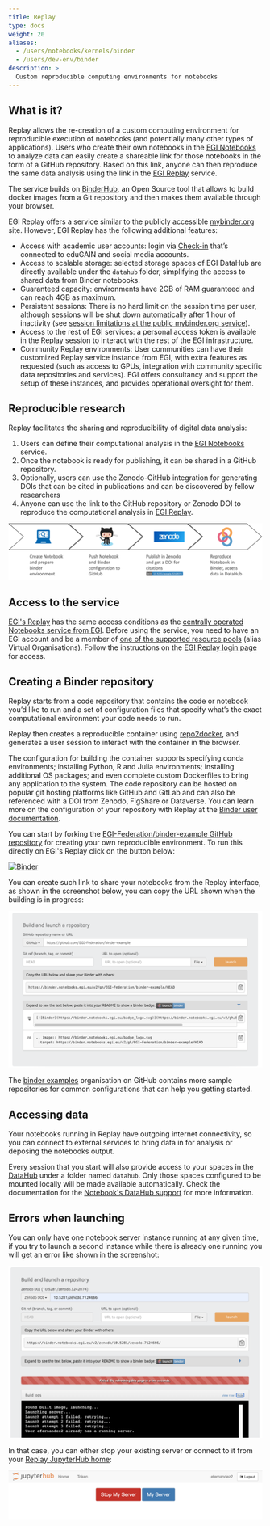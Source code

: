 ```yaml
---
title: Replay
type: docs
weight: 20
aliases:
  - /users/notebooks/kernels/binder
  - /users/dev-env/binder
description: >
  Custom reproducible computing environments for notebooks
---
```


## What is it?

Replay allows the re-creation of a custom computing environment for reproducible
execution of notebooks (and potentially many other types of applications). Users
who create their own notebooks in the [EGI Notebooks](../notebooks/) to analyze
data can easily create a shareable link for those notebooks in the form of a
GitHub repository. Based on this link, anyone can then reproduce the same data
analysis using the link in the [EGI Replay](https://replay.notebooks.egi.eu)
service.

The service builds on [BinderHub](https://github.com/jupyterhub/binderhub), an
Open Source tool that allows to build docker images from a Git repository and
then makes them available through your browser.

EGI Replay offers a service similar to the publicly accessible
[mybinder.org](https://mybinder.org) site. However, EGI Replay has the following
additional features:

- Access with academic user accounts: login via [Check-in](../../aai/check-in)
  that’s connected to eduGAIN and social media accounts.
- Access to scalable storage: selected storage spaces of EGI DataHub are
  directly available under the `datahub` folder, simplifying the access to
  shared data from Binder notebooks.
- Guaranteed capacity: environments have 2GB of RAM guaranteed and can reach 4GB
  as maximum.
- Persistent sessions: There is no hard limit on the session time per user,
  although sessions will be shut down automatically after 1 hour of inactivity
  (see
  [session limitations at the public mybinder.org service](https://mybinder.readthedocs.io/en/latest/about/user-guidelines.html)).
- Access to the rest of EGI services: a personal access token is available in
  the Replay session to interact with the rest of the EGI infrastructure.
- Community Replay environments: User communities can have their customized
  Replay service instance from EGI, with extra features as requested (such as
  access to GPUs, integration with community specific data repositories and
  services). EGI offers consultancy and support the setup of these instances,
  and provides operational oversight for them.

## Reproducible research

Replay facilitates the sharing and reproducibility of digital data analysis:

1. Users can define their computational analysis in the
   [EGI Notebooks](../notebooks/) service.
1. Once the notebook is ready for publishing, it can be shared in a GitHub
   repository.
1. Optionally, users can use the Zenodo-GitHub integration for generating DOIs
   that can be cited in publications and can be discovered by fellow researchers
1. Anyone can use the link to the GitHub repository or Zenodo DOI to reproduce
   the computational analysis in [EGI Replay](https://replay.notebooks.egi.eu).

![Reproducible research flow](reproduce-flow-binder.png)

## Access to the service

[EGI's Replay](https://replay.notebooks.egi.eu/) has the same access conditions
as the
[centrally operated Notebooks service from EGI](../notebooks/#service-modes).
Before using the service, you need to have an EGI account and be a member of
[one of the supported resource pools](../notebooks/#notebooks-for-researchers)
(alias Virtual Organisations). Follow the instructions on the
[EGI Replay login page](https://replay.notebooks.egi.eu) for access.

## Creating a Binder repository

Replay starts from a code repository that contains the code or notebook you’d
like to run and a set of configuration files that specify what’s the exact
computational environment your code needs to run.

Replay then creates a reproducible container using
[repo2docker](https://github.com/jupyterhub/repo2docker), and generates a user
session to interact with the container in the browser.

The configuration for building the container supports specifying conda
environments; installing Python, R and Julia environments; installing additional
OS packages; and even complete custom Dockerfiles to bring any application to
the system. The code repository can be hosted on popular git hosting platforms
like GitHub and GitLab and can also be referenced with a DOI from Zenodo,
FigShare or Dataverse. You can learn more on the configuration of your
repository with Replay at the
[Binder user documentation](https://mybinder.readthedocs.io/).

You can start by forking the
[EGI-Federation/binder-example GitHub repository](https://github.com/EGI-Federation/binder-example)
for creating your own reproducible environment. To run this directly on EGI's
Replay click on the button below:

[![Binder](https://replay.notebooks.egi.eu/badge_logo.svg)](https://replay.notebooks.egi.eu/v2/gh/EGI-Federation/binder-example/HEAD)

You can create such link to share your notebooks from the Replay interface, as
shown in the screenshot below, you can copy the URL shown when the building is
in progress:

![Binder link](binder-link.png)

The [binder examples](https://github.com/binder-examples) organisation on GitHub
contains more sample repositories for common configurations that can help you
getting started.

## Accessing data

Your notebooks running in Replay have outgoing internet connectivity, so you can
connect to external services to bring data in for analysis or deposing the
notebooks output.

Every session that you start will also provide access to your spaces in the
[DataHub](../.././data/management/datahub/) under a folder named `datahub`. Only
those spaces configured to be mounted locally will be made available
automatically. Check the documentation for the
[Notebook's DataHub support](../notebooks/data#egi-datahub) for more
information.

## Errors when launching

You can only have one notebook server instance running at any given time, if you
try to launch a second instance while there is already one running you will get
an error like shown in the screenshot:

![Launch Error](launch-error.png)

In that case, you can either stop your existing server or connect to it from your
[Replay JupyterHub home](https://replay.notebooks.egi.eu/hub/hub/home):

![Replay JupyterHub home](replay-hub-home.png)
